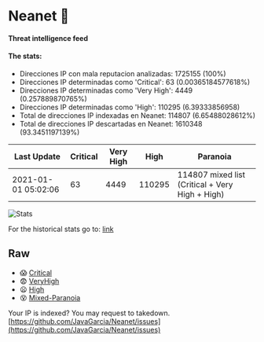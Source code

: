 # Neanet :hocho:
#### Threat intelligence feed
#### The stats:

- Direcciones IP con mala reputacion analizadas: 1725155 (100%)
- Direcciones IP determinadas como 'Critical':  63 (0.00365184577618%)
- Direcciones IP determinadas como 'Very High':  4449 (0.257889870765%)
- Direcciones IP determinadas como 'High':  110295 (6.39333856958)
- Total de direcciones IP indexadas en Neanet:  114807 (6.65488028612%)
- Total de direcciones IP descartadas en Neanet:  1610348 (93.3451197139%)

| Last Update | Critical | Very High | High | Paranoia |
| --- | --- | --- | --- | --- |
| 2021-01-01 05:02:06 | 63 | 4449 | 110295 | 114807 mixed list (Critical + Very High + High)|

![Stats](https://docs.google.com/spreadsheets/d/e/2PACX-1vSnaNMIXVabIpDJjufMlzH7poXnshF3mgd8Is1g9ytUEzVsP5my4Trn8f-xkoLLQ38xpL3HtmUexLo6/pubchart?oid=501124687&format=image)

For the historical stats go to: [link](/stats.csv)
## Raw
- :scream: [Critical](https://raw.githubusercontent.com/JavaGarcia/Neanet/master/blacklists/neanet_critical.txt)
- :fearful: [VeryHigh](https://raw.githubusercontent.com/JavaGarcia/Neanet/master/blacklists/neanet_veryHigh.txtt)
- :frowning: [High](https://raw.githubusercontent.com/JavaGarcia/Neanet/master/blacklists/neanet_high.txt)
- :dizzy_face: [Mixed-Paranoia](https://raw.githubusercontent.com/JavaGarcia/Neanet/master/blacklists/neanet_all.txt)


Your IP is indexed? You may request to takedown. [https://github.com/JavaGarcia/Neanet/issues](https://github.com/JavaGarcia/Neanet/issues)



















































































































































































































































































































































































































































































































































































































































































































































































































































































































































































































































































































































































































































































































































































































































































































































































































































































































































































































































































































































































































































































































































































































































































































































































































































































































































































































































































































































































































































































































































































































































































































































































































































































































